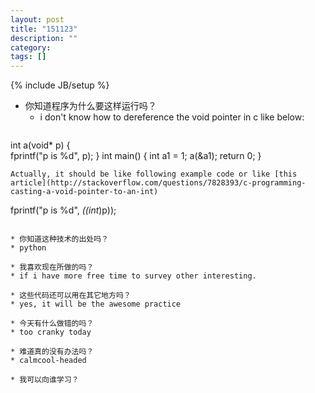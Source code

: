 ```yaml
---
layout: post
title: "151123"
description: ""
category: 
tags: []
---
```

{% include JB/setup %}

* 你知道程序为什么要这样运行吗？
  * i don't know how to dereference the void pointer in c like below:
  ```
int a(void* p)
{  
  fprintf("p is %d", p);
}
int main()
{
  int a1 = 1;
  a(&a1);
  return 0;
}
  ```
  Actually, it should be like following example code or like [this article](http://stackoverflow.com/questions/7828393/c-programming-casting-a-void-pointer-to-an-int)
  ```
  fprintf("p is %d", *((int*)p));
  ```

* 你知道这种技术的出处吗？
  * python

* 我喜欢现在所做的吗？
  * if i have more free time to survey other interesting.

* 这些代码还可以用在其它地方吗？
  * yes, it will be the awesome practice

* 今天有什么做错的吗？
  * too cranky today

* 难道真的没有办法吗？
  * calmcool-headed 

* 我可以向谁学习？
 
